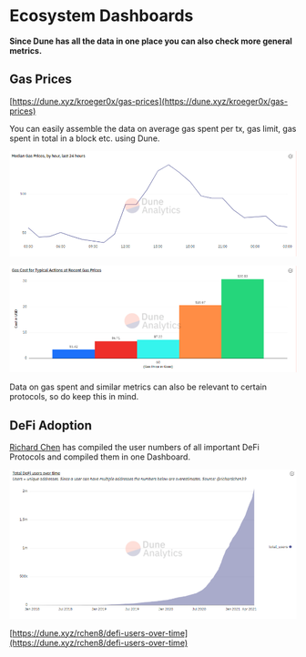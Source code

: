# Ecosystem Dashboards

**Since Dune has all the data in one place you can also check more general metrics.**

## Gas Prices

[https://dune.xyz/kroeger0x/gas-prices](https://dune.xyz/kroeger0x/gas-prices)

You can easily assemble the data on average gas spent per tx, gas limit, gas spent in total in a block etc. using Dune.

![](<../../.gitbook/assets/image (13).png>)

![](<../../.gitbook/assets/image (10).png>)

Data on gas spent and similar metrics can also be relevant to certain protocols, so do keep this in mind.

## **DeFi Adoption**

[Richard Chen](https://twitter.com/richardchen39) has compiled the user numbers of all important DeFi Protocols and compiled them in one Dashboard.

![](<../../.gitbook/assets/image (9).png>)

[https://dune.xyz/rchen8/defi-users-over-time](https://dune.xyz/rchen8/defi-users-over-time)
